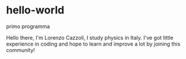 # hello-world
primo programma

Hello there, I'm Lorenzo Cazzoli, I study physics in Italy.
I've got little experience in coding and hope to learn and improve a lot by joining this community!
